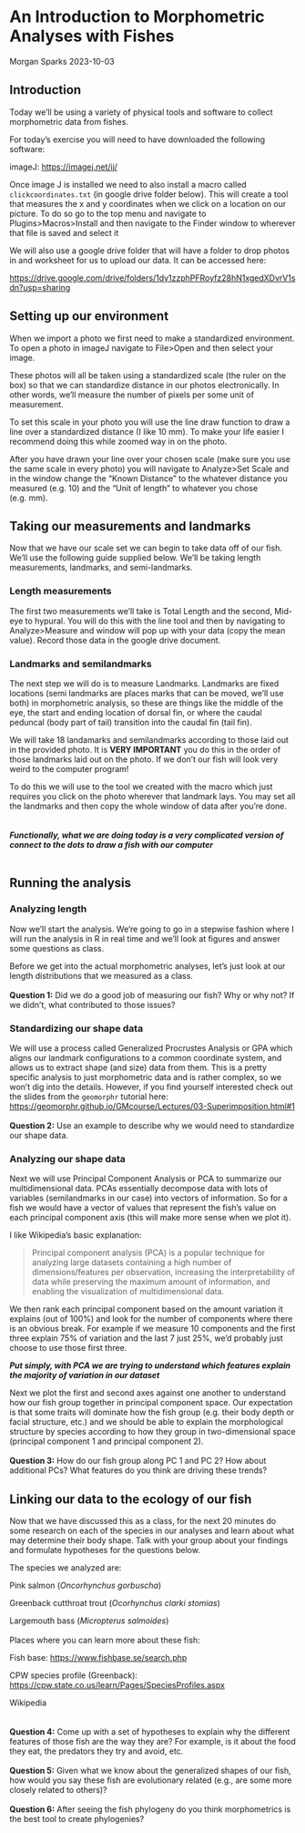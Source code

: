 An Introduction to Morphometric Analyses with Fishes
================
Morgan Sparks
2023-10-03

## Introduction

Today we’ll be using a variety of physical tools and software to collect
morphometric data from fishes.

For today’s exercise you will need to have downloaded the following
software:

imageJ: <https://imagej.net/ij/>

Once image J is installed we need to also install a macro called
`clickcoordinates.txt` (in google drive folder below). This will create
a tool that measures the x and y coordinates when we click on a location
on our picture. To do so go to the top menu and navigate to
Plugins\>Macros\>Install and then navigate to the Finder window to
wherever that file is saved and select it

We will also use a google drive folder that will have a folder to drop
photos in and worksheet for us to upload our data. It can be accessed
here:

<https://drive.google.com/drive/folders/1dy1zzphPFRoyfz28hN1xgedXDvrV1sdn?usp=sharing>

## Setting up our environment

When we import a photo we first need to make a standardized environment.
To open a photo in imageJ navigate to File\>Open and then select your
image.

These photos will all be taken using a standardized scale (the ruler on
the box) so that we can standardize distance in our photos
electronically. In other words, we’ll measure the number of pixels per
some unit of measurement.

To set this scale in your photo you will use the line draw function to
draw a line over a standardized distance (I like 10 mm). To make your
life easier I recommend doing this while zoomed way in on the photo.

After you have drawn your line over your chosen scale (make sure you use
the same scale in every photo) you will navigate to Analyze\>Set Scale
and in the window change the “Known Distance” to the whatever distance
you measured (e.g. 10) and the “Unit of length” to whatever you chose
(e.g. mm).

## Taking our measurements and landmarks

Now that we have our scale set we can begin to take data off of our
fish. We’ll use the following guide supplied below. We’ll be taking
length measurements, landmarks, and semi-landmarks.

### Length measurements

The first two measurements we’ll take is Total Length and the second,
Mid-eye to hypural. You will do this with the line tool and then by
navigating to Analyze\>Measure and window will pop up with your data
(copy the mean value). Record those data in the google drive document.

### Landmarks and semilandmarks

The next step we will do is to measure Landmarks. Landmarks are fixed
locations (semi landmarks are places marks that can be moved, we’ll use
both) in morphometric analysis, so these are things like the middle of
the eye, the start and ending location of dorsal fin, or where the
caudal peduncal (body part of tail) transition into the caudal fin (tail
fin).

We will take 18 landamarks and semilandmarks according to those laid out
in the provided photo. It is **VERY IMPORTANT** you do this in the order
of those landmarks laid out on the photo. If we don’t our fish will look
very weird to the computer program!

To do this we will use to the tool we created with the macro which just
requires you click on the photo wherever that landmark lays. You may set
all the landmarks and then copy the whole window of data after you’re
done. <br> <br> <br> ***Functionally, what we are doing today is a very
complicated version of connect to the dots to draw a fish with our
computer*** <br> <br>

## Running the analysis

### Analyzing length

Now we’ll start the analysis. We’re going to go in a stepwise fashion
where I will run the analysis in R in real time and we’ll look at
figures and answer some questions as class.

Before we get into the actual morphometric analyses, let’s just look at
our length distributions that we measured as a class. <br> <br>
**Question 1:** Did we do a good job of measuring our fish? Why or why
not? If we didn’t, what contributed to those issues?

### Standardizing our shape data

We will use a process called Generalized Procrustes Analysis or GPA
which aligns our landmark configurations to a common coordinate system,
and allows us to extract shape (and size) data from them. This is a
pretty specific analysis to just morphometric data and is rather
complex, so we won’t dig into the details. However, if you find yourself
interested check out the slides from the `geomorphr` tutorial here:
<https://geomorphr.github.io/GMcourse/Lectures/03-Superimposition.html#1>
<br> <br> **Question 2:** Use an example to describe why we would need
to standardize our shape data.

### Analyzing our shape data

Next we will use Principal Component Analysis or PCA to summarize our
multidimensional data. PCAs essentially decompose data with lots of
variables (semilandmarks in our case) into vectors of information. So
for a fish we would have a vector of values that represent the fish’s
value on each principal component axis (this will make more sense when
we plot it).

I like Wikipedia’s basic explanation:

> Principal component analysis (PCA) is a popular technique for
> analyzing large datasets containing a high number of
> dimensions/features per observation, increasing the interpretability
> of data while preserving the maximum amount of information, and
> enabling the visualization of multidimensional data.

We then rank each principal component based on the amount variation it
explains (out of 100%) and look for the number of components where there
is an obvious break. For example if we measure 10 components and the
first three explain 75% of variation and the last 7 just 25%, we’d
probably just choose to use those first three.

***Put simply, with PCA we are trying to understand which features
explain the majority of variation in our dataset***

Next we plot the first and second axes against one another to understand
how our fish group together in principal component space. Our
expectation is that some traits will dominate how the fish group (e.g.
their body depth or facial structure, etc.) and we should be able to
explain the morphological structure by species according to how they
group in two-dimensional space (principal component 1 and principal
component 2). <br> <br> **Question 3:** How do our fish group along PC 1
and PC 2? How about additional PCs? What features do you think are
driving these trends?

## Linking our data to the ecology of our fish

Now that we have discussed this as a class, for the next 20 minutes do
some research on each of the species in our analyses and learn about
what may determine their body shape. Talk with your group about your
findings and formulate hypotheses for the questions below.

The species we analyzed are:

Pink salmon (*Oncorhynchus gorbuscha*)

Greenback cutthroat trout (*Ocorhynchus clarki stomias*)

Largemouth bass (*Micropterus salmoides*) <br> <br> Places where you can
learn more about these fish:

Fish base: <https://www.fishbase.se/search.php>

CPW species profile (Greenback):
<https://cpw.state.co.us/learn/Pages/SpeciesProfiles.aspx>

Wikipedia  
<br> <br> **Question 4:** Come up with a set of hypotheses to explain
why the different features of those fish are the way they are? For
example, is it about the food they eat, the predators they try and
avoid, etc. <br> <br> **Question 5:** Given what we know about the
generalized shapes of our fish, how would you say these fish are
evolutionary related (e.g., are some more closely related to others)?
<br> <br> **Question 6:** After seeing the fish phylogeny do you think
morphometrics is the best tool to create phylogenies?
